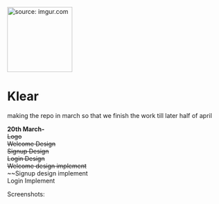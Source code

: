 <a href="https://imgur.com/z2vYFMF"><img src="https://i.imgur.com/z2vYFMF.png" title="source: imgur.com" width="150px" height="150px"/></a>
# Klear
making the repo in march so that we finish the work till later half of april


**20th March-**<br>
~~Logo<br>~~
~~Welcome Design<br>~~
~~Signup Design<br>~~
~~Login Design<br>~~
~~Welcome design implement<br>~~
~~Signup design implement<br>
Login Implement


Screenshots:


